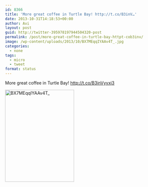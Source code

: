 ```yaml
---
id: 8366
title: 'More great coffee in Turtle Bay! http://t.co/B3inV…'
date: 2013-10-31T14:18:53+00:00
author: Avi
layout: post
guid: http://twitter-395978197944504320-post
permalink: /post/more-great-coffee-in-turtle-bay-httpt-cob3inv/
image: /wp-content/uploads/2013/10/BX7MEqqIYAAv4T_.jpg
categories:
  - none
tags:
  - micro
  - tweet
format: status
---
```

More great coffee in Turtle Bay! http://t.co/B3inVyvxj3

<img width="225" height="300" src="http://aviflax.com/wp-content/uploads/2013/10/BX7MEqqIYAAv4T_.jpg" class="attachment-medium" alt="BX7MEqqIYAAv4T_" />